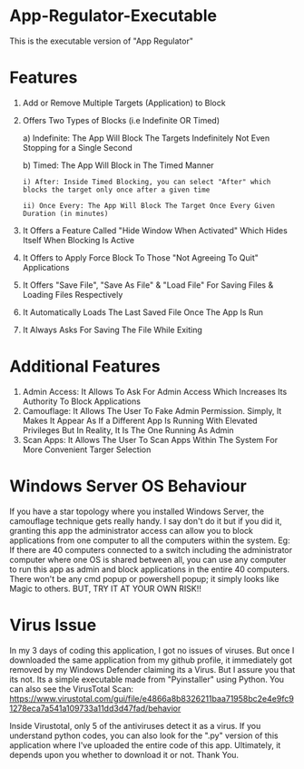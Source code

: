 # App-Regulator-Executable
This is the executable version of "App Regulator"

# Features
1) Add or Remove Multiple Targets (Application) to Block
2) Offers Two Types of Blocks (i.e Indefinite OR Timed)
   
   a) Indefinite: The App Will Block The Targets Indefinitely Not Even Stopping for a Single Second

   b) Timed: The App Will Block in The Timed Manner
   
       i) After: Inside Timed Blocking, you can select "After" which blocks the target only once after a given time
   
       ii) Once Every: The App Will Block The Target Once Every Given Duration (in minutes)
   
4) It Offers a Feature Called "Hide Window When Activated" Which Hides Itself When Blocking Is Active
5) It Offers to Apply Force Block To Those "Not Agreeing To Quit" Applications
6) It Offers "Save File", "Save As File" & "Load File" For Saving Files & Loading Files Respectively
7) It Automatically Loads The Last Saved File Once The App Is Run
8) It Always Asks For Saving The File While Exiting

# Additional Features
1) Admin Access: It Allows To Ask For Admin Access Which Increases Its Authority To Block Applications
2) Camouflage: It Allows The User To Fake Admin Permission. Simply, It Makes It Appear As If a Different
               App Is Running With Elevated Privileges But In Reality, It Is The One Running As Admin
3) Scan Apps: It Allows The User To Scan Apps Within The System For More Convenient Targer Selection

# Windows Server OS Behaviour
If you have a star topology where you installed Windows Server, the camouflage technique gets really handy.
I say don't do it but if you did it, granting this app the administrator access can allow you to block applications
from one computer to all the computers within the system. Eg: If there are 40 computers connected to a switch
including the administrator computer where one OS is shared between all, you can use any computer to run this app
as admin and block applications in the entire 40 computers. There won't be any cmd popup or powershell popup; it
simply looks like Magic to others. BUT, TRY IT AT YOUR OWN RISK!!

# Virus Issue
In my 3 days of coding this application, I got no issues of viruses. But once I downloaded the same application
from my github profile, it immediately got removed by my Windows Defender claiming its a Virus. But I assure you
that its not. Its a simple executable made from "Pyinstaller" using Python. You can also see the VirusTotal Scan: https://www.virustotal.com/gui/file/e4866a8b8326211baa71958bc2e4e9fc91278eca7a541a109733a11dd3d47fad/behavior

Inside Virustotal, only 5 of the antiviruses detect it as a virus. If you understand python codes, you can also look
for the ".py" version of this application where I've uploaded the entire code of this app. Ultimately, it depends upon
you whether to download it or not. Thank You.
